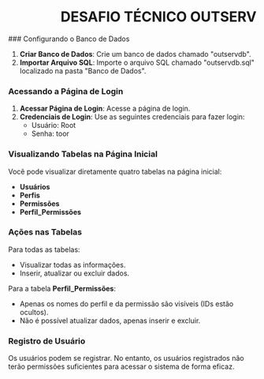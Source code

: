 <h1 align="right">
  DESAFIO TÉCNICO OUTSERV
</h1>

<p align="left">
### Configurando o Banco de Dados

1. **Criar Banco de Dados**: Crie um banco de dados chamado "outservdb".
2. **Importar Arquivo SQL**: Importe o arquivo SQL chamado "outservdb.sql" localizado na pasta "Banco de Dados".

### Acessando a Página de Login

1. **Acessar Página de Login**: Acesse a página de login.
2. **Credenciais de Login**: Use as seguintes credenciais para fazer login:
   - Usuário: Root
   - Senha: toor

### Visualizando Tabelas na Página Inicial

Você pode visualizar diretamente quatro tabelas na página inicial:
- **Usuários**
- **Perfis**
- **Permissões**
- **Perfil_Permissões**

### Ações nas Tabelas

Para todas as tabelas:
- Visualizar todas as informações.
- Inserir, atualizar ou excluir dados.

Para a tabela **Perfil_Permissões**:
- Apenas os nomes do perfil e da permissão são visíveis (IDs estão ocultos).
- Não é possível atualizar dados, apenas inserir e excluir.

### Registro de Usuário

Os usuários podem se registrar. No entanto, os usuários registrados não terão permissões suficientes para acessar o sistema de forma eficaz.

</p>

<br>
<br>
